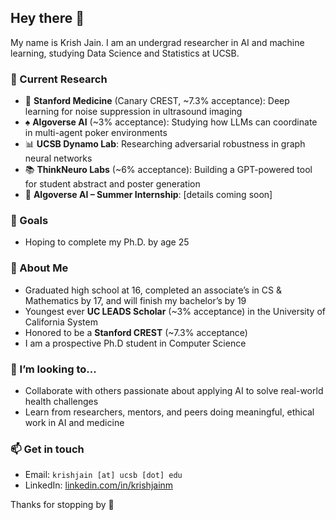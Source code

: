## Hey there 👋

My name is Krish Jain. I am an undergrad researcher in AI and machine learning, studying Data Science and Statistics at UCSB.  

### 🔬 Current Research
- 🧬 **Stanford Medicine** (Canary CREST, ~7.3% acceptance): Deep learning for noise suppression in ultrasound imaging  
- ♠️ **Algoverse AI** (~3% acceptance): Studying how LLMs can coordinate in multi-agent poker environments  
- 📊 **UCSB Dynamo Lab**: Researching adversarial robustness in graph neural networks  
- 📚 **ThinkNeuro Labs** (~6% acceptance): Building a GPT-powered tool for student abstract and poster generation
- 🚀 **Algoverse AI – Summer Internship**: [details coming soon]  

### 🎯 Goals
- Hoping to complete my Ph.D. by age 25

### 🌱 About Me
- Graduated high school at 16, completed an associate’s in CS & Mathematics by 17, and will finish my bachelor’s by 19  
- Youngest ever **UC LEADS Scholar** (~3% acceptance) in the University of California System 
- Honored to be a **Stanford CREST** (~7.3% acceptance)
- I am a prospective Ph.D student in Computer Science

### 🤝 I’m looking to...
- Collaborate with others passionate about applying AI to solve real-world health challenges  
- Learn from researchers, mentors, and peers doing meaningful, ethical work in AI and medicine

### 📫 Get in touch
- Email: `krishjain [at] ucsb [dot] edu`  
- LinkedIn: [linkedin.com/in/krishjainm](https://www.linkedin.com/in/krishjainm)

Thanks for stopping by 🙏
